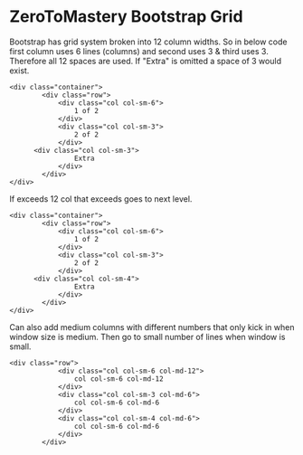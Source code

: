 # ZeroToMastery Bootstrap Grid



Bootstrap has grid system broken into 12 column widths. 
So in below code first column uses 6 lines (columns) and second uses 3 & third uses 3. Therefore all 12 spaces are used. 
If "Extra" is omitted a space of 3 would exist.

```
<div class="container">
		<div class="row">
			<div class="col col-sm-6">
				1 of 2
			</div>
			<div class="col col-sm-3">
				2 of 2
			</div>
      <div class="col col-sm-3">
				Extra
			</div>
		</div>
</div>
```

If exceeds 12 col that exceeds goes to next level. 

```
<div class="container">
		<div class="row">
			<div class="col col-sm-6">
				1 of 2
			</div>
			<div class="col col-sm-3">
				2 of 2
			</div>
      <div class="col col-sm-4">
				Extra
			</div>
		</div>
</div>
```

Can also add medium columns with different numbers that only kick in when window size is medium. Then go to small number of lines when window is small. 
```
<div class="row">
			<div class="col col-sm-6 col-md-12">
				col col-sm-6 col-md-12
			</div>
			<div class="col col-sm-3 col-md-6">
				col col-sm-6 col-md-6
			</div>
			<div class="col col-sm-4 col-md-6">
				col col-sm-6 col-md-6
			</div>
		</div>

		
